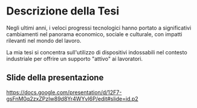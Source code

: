 
# Descrizione della Tesi

Negli ultimi anni, i veloci progressi tecnologici hanno portato a significativi cambiamenti nel panorama economico, sociale e culturale, con impatti rilevanti nel mondo del lavoro.

La mia tesi si concentra sull'utilizzo di dispositivi indossabili nel contesto industriale per offrire un supporto "attivo" ai lavoratori.

## Slide della presentazione
https://docs.google.com/presentation/d/12F7-gsFnM0q2zxZPzIw89d8Yr4WYvI6P/edit#slide=id.p2
